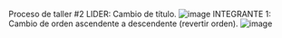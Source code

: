 Proceso de taller #2
LIDER: Cambio de título.
![image](https://github.com/DERS0214/Taller02-Ramas/assets/169944506/b9dcc687-74aa-4bfa-b446-a24cc48bfd5a)
INTEGRANTE 1: Cambio de orden ascendente a descendente (revertir orden).
![image](https://github.com/DERS0214/Taller02-Ramas/assets/143484307/2031e4d9-1396-48c7-b37a-10db2104d8c2)

